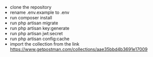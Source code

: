 
- clone the repository
- rename .env.example to .env
- run composer install
- run php artisan migrate
- run php artisan key:generate
- run php artisan jwt:secret
- run php artisan config:cache
- import the collection from the link
    https://www.getpostman.com/collections/aae35bbd4b3691e17009
